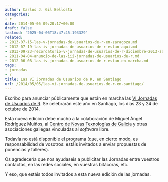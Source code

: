 ```yaml
---
author: Carlos J. Gil Bellosta
categories:
- r
date: 2014-05-05 09:20:17+00:00
draft: false
lastmod: '2025-04-06T18:47:45.193329'
related:
- 2013-07-15-las-v-jornadas-de-usuarios-de-r-en-zaragoza.md
- 2012-07-19-las-iv-jornadas-de-usuarios-de-r-estan-aqui.md
- 2013-09-23-recordatorio-v-jornadas-de-usuarios-de-r-diciembre-2013-zaragoza.md
- 2011-04-04-anuncio-de-las-iii-jornadas-de-usuarios-de-r.md
- 2012-06-08-las-iv-jornadas-de-usuarios-de-r-estan-en-marcha.md
tags:
- jornadas
- r
title: Las VI Jornadas de Usuarios de R, en Santiago
url: /2014/05/05/las-vi-jornadas-de-usuarios-de-r-en-santiago/
---
```


Escribo para anunciar públicamente que están en marcha las [VI Jornadas de Usuarios de R](http://r-es.org/VI+Jornadas). Se celebrarán este año en Santiago, los días 23 y 24 de octubre de 2014.

Esta nueva edición debe mucho a la colaboración de Miguel Ángel Rodríguez Muiños, al [Centro de Novas Texnologías de Galicia](https://cntg.xunta.es/web/cnt/home) y otras asociaciones gallegas vinculadas al _software_ libre.

Todavía no está disponible el programa (que, en cierto modo, es responsabilidad de vosotros: estáis invitados a enviar propuestas de ponencias y talleres).

Os agradecería que nos ayudaseis a publicitar las Jornadas entre vuestros contactos, en las redes sociales, en vuestras bitácoras, etc.

Y eso, que estáis todos invitados a esta nueva edición de las jornadas.